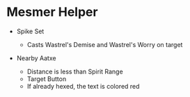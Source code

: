 # Mesmer Helper

- Spike Set
  - Casts Wastrel's Demise and Wastrel's Worry on target

- Nearby Aatxe
  - Distance is less than Spirit Range
  - Target Button
  - If already hexed, the text is colored red
